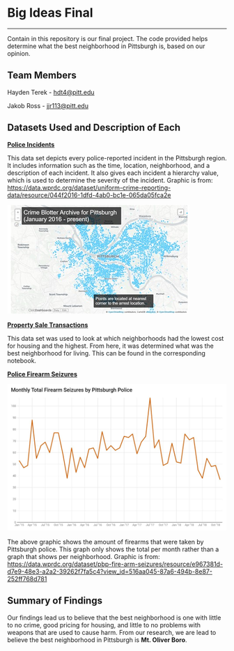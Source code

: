 # Big Ideas Final
---
Contain in this repository is our final project. The code provided helps determine what the best neighborhood in Pittsburgh is, based on our opinion.

## Team Members
Hayden Terek - hdt4@pitt.edu

Jakob Ross - jjr113@pitt.edu

## Datasets Used and Description of Each
**[Police Incidents](https://data.wprdc.org/dataset/uniform-crime-reporting-data/resource/044f2016-1dfd-4ab0-bc1e-065da05fca2e)**

  This data set depicts every police-reported incident in the Pittsburgh region. It includes information such as the time, location, neighborhood, and a description of each incident. It also gives each incident a hierarchy value, which is used to determine the severity of the incident. Graphic is from: https://data.wprdc.org/dataset/uniform-crime-reporting-data/resource/044f2016-1dfd-4ab0-bc1e-065da05fca2e
  
![alt text](images/Picture1.jpg)

**[Property Sale Transactions](https://data.wprdc.org/dataset/real-estate-sales)**

This data set was used to look at which neighborhoods had the lowest cost for housing and the highest. From here, it was determined what was the best neighborhood for living. This can be found in the corresponding notebook. 

**[Police Firearm Seizures](https://data.wprdc.org/dataset/pbp-fire-arm-seizures)**

![alt text](images/TotalFirearmSeizures.JPG)

The above graphic shows the amount of firearms that were taken by Pittsburgh police. This graph only shows the total per month rather than a graph that shows per neighborhood.
Graphic is from: https://data.wprdc.org/dataset/pbp-fire-arm-seizures/resource/e967381d-d7e9-48e3-a2a2-39262f7fa5c4?view_id=516aa045-87a6-494b-8e87-252ff768d781

## Summary of Findings

Our findings lead us to believe that the best neighborhood is one with little to no crime, good pricing for housing, and little to no problems with weapons that are used to cause harm. From our research, we are lead to believe the best neighborhood in Pittsburgh is **Mt. Oliver Boro**.

